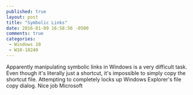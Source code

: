 ```yaml
---
published: true
layout: post
title: "Symbolic Links"
date: 2016-01-09 16:58:56 -0500
comments: true
categories:
 - Windows 10
 - W10-10240
---
```


Apparently manipulating symbolic links in Windows is a very difficult task. Even though it's literally just a shortcut, it's impossible to simply copy the shortcut file. Attempting to completely locks up Windows Explorer's file copy dialog. Nice job Microsoft